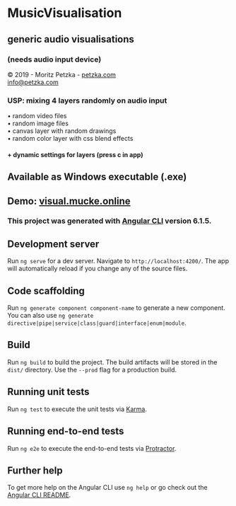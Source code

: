 # MusicVisualisation

## generic audio visualisations 
### (needs audio input device)

 © 2019 - Moritz Petzka - <a href="https://petzka.com" target="_blank">petzka.com</a><br>
 <a href="mailto:info@petzka.com">info@petzka.com</a><br>
 
### USP: mixing 4 layers randomly on audio input<br>
• random video files<br>
• random image files<br>
• canvas layer with random drawings<br>
• random color layer with css blend effects<br>

#### + dynamic settings for layers (press c in app)

## Available as Windows executable (.exe)

## Demo:  <a href="http://visual.mucke.online" target="_blank">visual.mucke.online</a>






### This project was generated with [Angular CLI](https://github.com/angular/angular-cli) version 6.1.5.

## Development server

Run `ng serve` for a dev server. Navigate to `http://localhost:4200/`. The app will automatically reload if you change any of the source files.

## Code scaffolding

Run `ng generate component component-name` to generate a new component. You can also use `ng generate directive|pipe|service|class|guard|interface|enum|module`.

## Build

Run `ng build` to build the project. The build artifacts will be stored in the `dist/` directory. Use the `--prod` flag for a production build.

## Running unit tests

Run `ng test` to execute the unit tests via [Karma](https://karma-runner.github.io).

## Running end-to-end tests

Run `ng e2e` to execute the end-to-end tests via [Protractor](http://www.protractortest.org/).

## Further help

To get more help on the Angular CLI use `ng help` or go check out the [Angular CLI README](https://github.com/angular/angular-cli/blob/master/README.md).
